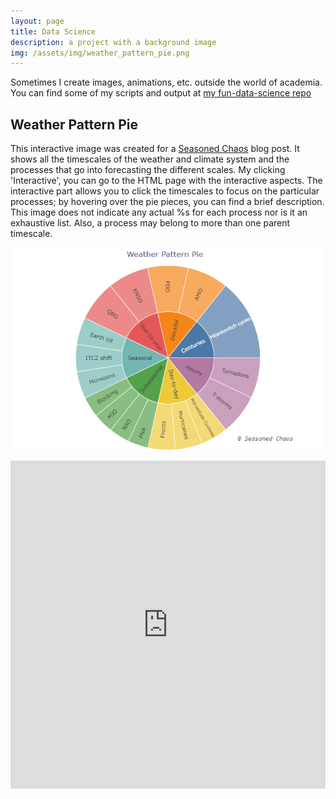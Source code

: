 ```yaml
---
layout: page
title: Data Science
description: a project with a background image
img: /assets/img/weather_pattern_pie.png
---
```


Sometimes I create images, animations, etc. outside the world of academia. You can find some of my scripts and output at [my fun-data-science repo](https://github.com/kelseymalloy/fun-data-science.git)

## Weather Pattern Pie

This interactive image was created for a [Seasoned Chaos](https://seasonedchaos.github.io/) blog post. It shows all the timescales of the weather and climate system and the processes that go into forecasting the different scales. My clicking 'Interactive', you can go to the 
HTML page with the interactive aspects. The interactive part allows you to click the timescales to focus on the particular processes; by hovering over the pie pieces, you can find a brief description. This image does not indicate any actual %s for each process nor is it an exhaustive list. Also, a process may belong to more than one parent timescale.

![Foo](https://github.com/kelseymalloy/fun-data-science/blob/master/_images/weather_pattern_pie_static.png)


<iframe id="igraph" scrolling="no" style="border:none;" seamless="seamless" src="https://plotly.com/~kelseymalloy/1.embed" height="525" width="100%"></iframe>



<br/><br/>

